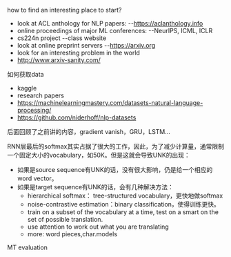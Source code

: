 how to find an interesting place to start?
- look at ACL anthology for NLP papers:
--https://aclanthology.info
- online proceedings of major ML conferences:
--NeurIPS, ICML, ICLR
- cs224n project
--class website
- look at online preprint servers
--https://arxiv.org
- look for an interesting problem in the world
- http://www.arxiv-sanity.com/


如何获取data
- kaggle
- research papers
- https://machinelearningmastery.com/datasets-natural-language-processing/
- https://github.com/niderhoff/nlp-datasets


后面回顾了之前讲的内容，gradient vanish，GRU，LSTM...

RNN层最后的softmax其实占据了很大的工作，因此，为了减少计算量，通常限制一个固定大小的vocabulary，如50K。但是这就会导致UNK的出现：
- 如果是source sequence有UNK的话，没有很大影响，仍是给一个相应的word vector。
- 如果是target sequence有UNK的话，会有几种解决方法：
    - hierarchical softmax： tree-structured vocabulary，更快地做softmax
    - noise-contrastive estimation：binary classification，使得训练更快。
    - train on a subset of the vocabulary at a time, test on a smart on the set of possible translation.
    - use attention to work out what you are translating
    - more: word pieces,char.models

MT evaluation